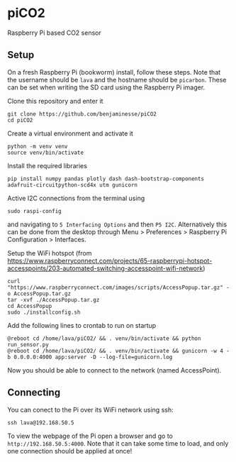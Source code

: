 # piCO2

Raspberry Pi based CO2 sensor

## Setup

On a fresh Raspberry Pi (bookworm) install, follow these steps. Note that the username should be `lava` and the hostname should be `picarbon`. These can be set when writing the SD card using the Raspberry Pi imager.

Clone this repository and enter it

```
git clone https://github.com/benjaminesse/piCO2
cd piCO2
```

Create a virtual environment and activate it

```
python -m venv venv
source venv/bin/activate
```

Install the required libraries

```
pip install numpy pandas plotly dash dash-bootstrap-components adafruit-circuitpython-scd4x utm gunicorn
```

Active I2C connections from the terminal using

```
sudo raspi-config
```

and navigating to `5 Interfacing Options` and then `P5 I2C`. Alternatively this can be done from the desktop through Menu > Preferences > Raspberry Pi Configuration > Interfaces.

Setup the WiFi hotspot (from https://www.raspberryconnect.com/projects/65-raspberrypi-hotspot-accesspoints/203-automated-switching-accesspoint-wifi-network)

```
curl "https://www.raspberryconnect.com/images/scripts/AccessPopup.tar.gz" -o AccessPopup.tar.gz
tar -xvf ./AccessPopup.tar.gz
cd AccessPopup
sudo ./installconfig.sh
```

Add the following lines to crontab to run on startup

```
@reboot cd /home/lava/piCO2/ && . venv/bin/activate && python run_sensor.py
@reboot cd /home/lava/piCO2/ && . venv/bin/activate && gunicorn -w 4 -b 0.0.0.0:4000 app:server -D --log-file=gunicorn.log
```

Now you should be able to connect to the network (named AccessPoint).

## Connecting

You can conect to the Pi over its WiFi network using ssh:

```
ssh lava@192.168.50.5
```

To view the webpage of the Pi open a browser and go to `http://192.168.50.5:4000`. Note that it can take some time to load, and only one connection should be applied at once!
